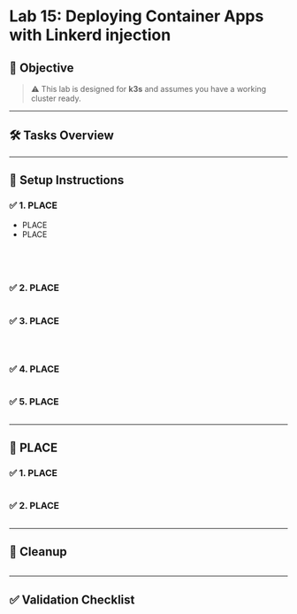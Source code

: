 # Lab 15: Deploying Container Apps with Linkerd injection


## 🎯 Objective


> ⚠️ This lab is designed for **k3s** and assumes you have a working cluster ready.

---
## 🛠️ Tasks Overview


---

## 🔧 Setup Instructions

### ✅ 1. PLACE 

* PLACE
* PLACE

```bash

```

```bash

```

```bash 

 ```

```bash 

```

### ✅ 2. PLACE
```bash

```

### ✅ 3. PLACE
```bash

```

```sh 

```

```sh 

```

### ✅ 4. PLACE
```bash

```

### ✅ 5. PLACE 
```bash

```



---

## 🔁 PLACE

### ✅ 1. PLACE

```bash

```

### ✅ 2. PLACE

```bash

```


---

## 🧼 Cleanup

```bash

```

---

## ✅ Validation Checklist


